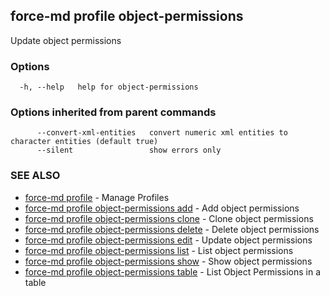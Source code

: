 ## force-md profile object-permissions

Update object permissions

### Options

```
  -h, --help   help for object-permissions
```

### Options inherited from parent commands

```
      --convert-xml-entities   convert numeric xml entities to character entities (default true)
      --silent                 show errors only
```

### SEE ALSO

* [force-md profile](force-md_profile.md)	 - Manage Profiles
* [force-md profile object-permissions add](force-md_profile_object-permissions_add.md)	 - Add object permissions
* [force-md profile object-permissions clone](force-md_profile_object-permissions_clone.md)	 - Clone object permissions
* [force-md profile object-permissions delete](force-md_profile_object-permissions_delete.md)	 - Delete object permissions
* [force-md profile object-permissions edit](force-md_profile_object-permissions_edit.md)	 - Update object permissions
* [force-md profile object-permissions list](force-md_profile_object-permissions_list.md)	 - List object permissions
* [force-md profile object-permissions show](force-md_profile_object-permissions_show.md)	 - Show object permissions
* [force-md profile object-permissions table](force-md_profile_object-permissions_table.md)	 - List Object Permissions in a table

